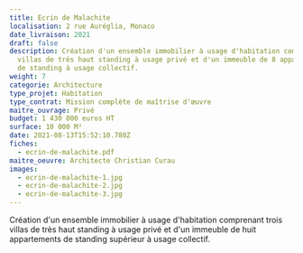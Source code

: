 ```yaml
---
title: Ecrin de Malachite
localisation: 2 rue Auréglia, Monaco
date_livraison: 2021
draft: false
description: Création d'un ensemble immobilier à usage d'habitation comprenant 3
  villas de très haut standing à usage privé et d'un immeuble de 8 appartements
  de standing à usage collectif.
weight: 7
categorie: Architecture
type_projet: Habitation
type_contrat: Mission complète de maîtrise d'œuvre
maitre_ouvrage: Privé
budget: 1 430 000 euros HT
surface: 10 000 M²
date: 2021-08-13T15:52:10.780Z
fiches:
  - ecrin-de-malachite.pdf
maitre_oeuvre: Architecte Christian Curau
images:
  - ecrin-de-malachite-1.jpg
  - ecrin-de-malachite-2.jpg
  - ecrin-de-malachite-3.jpg
---
```

Création d'un ensemble immobilier à usage d'habitation comprenant trois villas de très haut standing à usage privé et d'un immeuble de huit appartements de standing supérieur à usage collectif.
